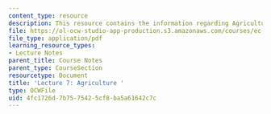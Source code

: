 ```yaml
---
content_type: resource
description: This resource contains the information regarding Agriculture .
file: https://ol-ocw-studio-app-production.s3.amazonaws.com/courses/ec-701j-d-lab-i-development-fall-2009/4fc1726d7b7575425cf8ba5a61642c7c_MITEC_701JF09_lec07_nb.pdf
file_type: application/pdf
learning_resource_types:
- Lecture Notes
parent_title: Course Notes
parent_type: CourseSection
resourcetype: Document
title: 'Lecture 7: Agriculture '
type: OCWFile
uid: 4fc1726d-7b75-7542-5cf8-ba5a61642c7c
---
```

